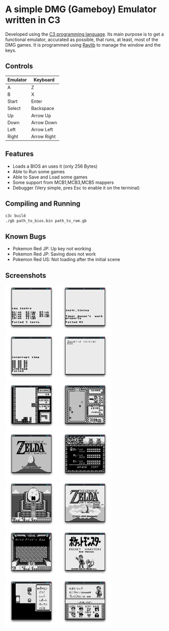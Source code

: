 # A simple DMG (Gameboy) Emulator written in C3

Developed using the [C3 programming language](https://c3-lang.org/). Its main purpose is to get a functional emulator, accurated as possible, that runs, at least, most of the DMG games.
It is programmed using [Raylib](https://www.raylib.com/) to manage the window and the keys.

## Controls
|Emulator|Keyboard|
|--|--|
|A|Z|
|B|X|
|Start|Enter|
|Select|Backspace|
|Up|Arrow Up|
|Down|Arrow Down|
|Left|Arrow Left|
|Right|Arrow Right|

## Features
 - Loads a BIOS an uses it (only 256 Bytes)
 - Able to Run some games
 - Able to Save and Load some games
 - Some support from MCB1,MCB3,MCB5 mappers
 - Debugger (Very simple, pres Esc to enable it on the terminal)

## Compiling and Running

    c3c build
    ./gb path_to_bios.bin path_to_rom.gb

## Known Bugs
 - Pokemon Red JP: Up key not working
 - Pokemon Red JP: Saving does not work
 - Pokemon Red US: Not loading after the initial scene 

## Screenshots
<img src="imgs/blargg-cpu.png" width="166"/>
<img src="imgs/blagg-times.png" width="166"/>
<img src="imgs/blargg-int.png" width="166"/>
<img src="imgs/mooneye.png" width="166"/>
<img src="imgs/tetris.png" width="166"/>
<img src="imgs/drmario.png" width="166"/>
<img src="imgs/zelda.png" width="166"/>
<img src="imgs/zelda-load.png" width="166"/>
<img src="imgs/zelda-end.png" width="166"/>
<img src="imgs/zeldadx.png" width="166"/>
<img src="imgs/zeldadx-egg.png" width="166"/>
<img src="imgs/pokeredjp.png" width="166"/>
<img src="imgs/pokeredjp-game.png" width="166"/>
<img src="imgs/pokeredjp-badges.png" width="166"/>

